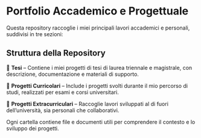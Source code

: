 # Portfolio Accademico e Progettuale  

Questa repository raccoglie i miei principali lavori accademici e personali, suddivisi in tre sezioni:  

## Struttura della Repository  

📂 **Tesi** – Contiene i miei progetti di tesi di laurea triennale e magistrale, con descrizione, documentazione e materiali di supporto.  

📂 **Progetti Curricolari** – Include i progetti svolti durante il mio percorso di studi, realizzati per esami e corsi universitari.  

📂 **Progetti Extracurriculari** – Raccoglie lavori sviluppati al di fuori dell’università, sia personali che collaborativi.  

Ogni cartella contiene file e documenti utili per comprendere il contesto e lo sviluppo dei progetti.
